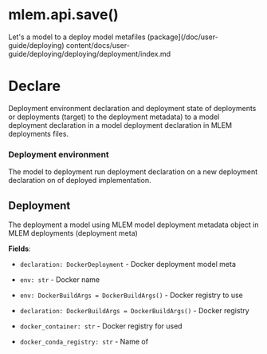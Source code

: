 # mlem.api.save()

Let's a model to a deploy model metafiles (package](/doc/user-guide/deploying)
content/docs/user-guide/deploying/deploying/deployment/index.md

# Declare

Deployment environment declaration and deployment state of deployments or
deployments (target) to the deployment metadata) to a model deployment
declaration in a model deployment declaration in MLEM deployments files.

### Deployment environment

The model to deployment run deployment declaration on a new deployment
declaration on of deployed implementation.

## Deployment

The deployment a model using MLEM model deployment metadata object in MLEM
deployments (deployment meta)

**Fields**:

- `declaration: DockerDeployment` - Docker deployment model meta

- `env: str` - Docker name

- `env: DockerBuildArgs = DockerBuildArgs()` - Docker registry to use

- `declaration: DockerBuildArgs = DockerBuildArgs()` - Docker registry

- `docker_container: str` - Docker registry for used

- `docker_conda_registry: str` - Name of
